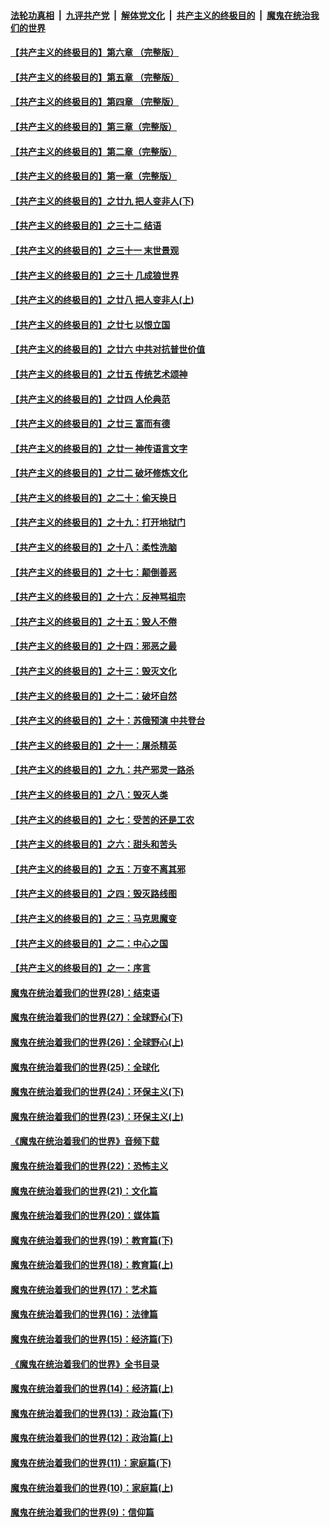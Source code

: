 ####  [法轮功真相](../../../../basic/blob/master/README.md?t=09220352) &nbsp;|&nbsp; [九评共产党](../../../../9ping.md/blob/master/README.md?t=09220352) &nbsp;|&nbsp; [解体党文化](../../../../jtdwh.md/blob/master/README.md?t=09220352)  &nbsp;|&nbsp; [共产主义的终极目的](../../../../gczydzjmd.md/blob/master/README.md?t=09220352) &nbsp;|&nbsp; [魔鬼在统治我们的世界](../../../../mgztzwmdsj.md/blob/master/README.md?t=09220352) 

#### [【共产主义的终极目的】第六章 （完整版）](../pages/nsc422/n11428913.md?t=09220352) 

#### [【共产主义的终极目的】第五章 （完整版）](../pages/nsc422/n11428912.md?t=09220352) 

#### [【共产主义的终极目的】第四章 （完整版）](../pages/nsc422/n11428907.md?t=09220352) 

#### [【共产主义的终极目的】第三章（完整版）](../pages/nsc422/n11428848.md?t=09220352) 

#### [【共产主义的终极目的】第二章（完整版）](../pages/nsc422/n11428831.md?t=09220352) 

#### [【共产主义的终极目的】第一章（完整版）](../pages/nsc422/n11417651.md?t=09220352) 

#### [【共产主义的终极目的】之廿九 把人变非人(下)](../pages/nsc422/n11344140.md?t=09220352) 

#### [【共产主义的终极目的】之三十二 结语](../pages/nsc422/n11360535.md?t=09220352) 

#### [【共产主义的终极目的】之三十一 末世景观](../pages/nsc422/n11351129.md?t=09220352) 

#### [【共产主义的终极目的】之三十 几成狼世界](../pages/nsc422/n11348280.md?t=09220352) 

#### [【共产主义的终极目的】之廿八 把人变非人(上)](../pages/nsc422/n11340492.md?t=09220352) 

#### [【共产主义的终极目的】之廿七 以恨立国](../pages/nsc422/n11336944.md?t=09220352) 

#### [【共产主义的终极目的】之廿六 中共对抗普世价值](../pages/nsc422/n11324785.md?t=09220352) 

#### [【共产主义的终极目的】之廿五 传统艺术颂神](../pages/nsc422/n11296396.md?t=09220352) 

#### [【共产主义的终极目的】之廿四 人伦典范](../pages/nsc422/n11296397.md?t=09220352) 

#### [【共产主义的终极目的】之廿三 富而有德](../pages/nsc422/n11283598.md?t=09220352) 

#### [【共产主义的终极目的】之廿一 神传语言文字](../pages/nsc422/n11263265.md?t=09220352) 

#### [【共产主义的终极目的】之廿二 破坏修炼文化](../pages/nsc422/n11245728.md?t=09220352) 

#### [【共产主义的终极目的】之二十：偷天换日](../pages/nsc422/n11238846.md?t=09220352) 

#### [【共产主义的终极目的】之十九：打开地狱门](../pages/nsc422/n11206376.md?t=09220352) 

#### [【共产主义的终极目的】之十八：柔性洗脑](../pages/nsc422/n11199994.md?t=09220352) 

#### [【共产主义的终极目的】之十七：颠倒善恶](../pages/nsc422/n11179782.md?t=09220352) 

#### [【共产主义的终极目的】之十六：反神骂祖宗](../pages/nsc422/n11166798.md?t=09220352) 

#### [【共产主义的终极目的】之十五：毁人不倦](../pages/nsc422/n11166792.md?t=09220352) 

#### [【共产主义的终极目的】之十四：邪恶之最](../pages/nsc422/n11150249.md?t=09220352) 

#### [【共产主义的终极目的】之十三：毁灭文化](../pages/nsc422/n11135227.md?t=09220352) 

#### [【共产主义的终极目的】之十二：破坏自然](../pages/nsc422/n11135214.md?t=09220352) 

#### [【共产主义的终极目的】之十：苏俄预演 中共登台](../pages/nsc422/n11118424.md?t=09220352) 

#### [【共产主义的终极目的】之十一：屠杀精英](../pages/nsc422/n11118442.md?t=09220352) 

#### [【共产主义的终极目的】之九：共产邪灵一路杀](../pages/nsc422/n11114139.md?t=09220352) 

#### [【共产主义的终极目的】之八：毁灭人类](../pages/nsc422/n11108503.md?t=09220352) 

#### [【共产主义的终极目的】之七：受苦的还是工农](../pages/nsc422/n11101809.md?t=09220352) 

#### [【共产主义的终极目的】之六：甜头和苦头](../pages/nsc422/n11096971.md?t=09220352) 

#### [【共产主义的终极目的】之五：万变不离其邪](../pages/nsc422/n11091285.md?t=09220352) 

#### [【共产主义的终极目的】之四：毁灭路线图](../pages/nsc422/n11086284.md?t=09220352) 

#### [【共产主义的终极目的】之三：马克思魔变](../pages/nsc422/n11061941.md?t=09220352) 

#### [【共产主义的终极目的】之二：中心之国](../pages/nsc422/n11047728.md?t=09220352) 

#### [【共产主义的终极目的】之一：序言](../pages/nsc422/n11086077.md?t=09220352) 

#### [魔鬼在统治着我们的世界(28)：结束语](../pages/nsc422/n10936246.md?t=09220352) 

#### [魔鬼在统治着我们的世界(27)：全球野心(下)](../pages/nsc422/n10928319.md?t=09220352) 

#### [魔鬼在统治着我们的世界(26)：全球野心(上)](../pages/nsc422/n10900318.md?t=09220352) 

#### [魔鬼在统治着我们的世界(25)：全球化](../pages/nsc422/n10788205.md?t=09220352) 

#### [魔鬼在统治着我们的世界(24)：环保主义(下)](../pages/nsc422/n10695307.md?t=09220352) 

#### [魔鬼在统治着我们的世界(23)：环保主义(上)](../pages/nsc422/n10688613.md?t=09220352) 

#### [《魔鬼在统治着我们的世界》音频下载](../pages/nsc422/n10635553.md?t=09220352) 

#### [魔鬼在统治着我们的世界(22)：恐怖主义](../pages/nsc422/n10614727.md?t=09220352) 

#### [魔鬼在统治着我们的世界(21)：文化篇](../pages/nsc422/n10597706.md?t=09220352) 

#### [魔鬼在统治着我们的世界(20)：媒体篇](../pages/nsc422/n10586579.md?t=09220352) 

#### [魔鬼在统治着我们的世界(19)：教育篇(下)](../pages/nsc422/n10564808.md?t=09220352) 

#### [魔鬼在统治着我们的世界(18)：教育篇(上)](../pages/nsc422/n10526970.md?t=09220352) 

#### [魔鬼在统治着我们的世界(17)：艺术篇](../pages/nsc422/n10499093.md?t=09220352) 

#### [魔鬼在统治着我们的世界(16)：法律篇](../pages/nsc422/n10485969.md?t=09220352) 

#### [魔鬼在统治着我们的世界(15)：经济篇(下)](../pages/nsc422/n10469975.md?t=09220352) 

#### [《魔鬼在统治着我们的世界》全书目录](../pages/nsc422/n10464261.md?t=09220352) 

#### [魔鬼在统治着我们的世界(14)：经济篇(上)](../pages/nsc422/n10457370.md?t=09220352) 

#### [魔鬼在统治着我们的世界(13)：政治篇(下)](../pages/nsc422/n10448270.md?t=09220352) 

#### [魔鬼在统治着我们的世界(12)：政治篇(上)](../pages/nsc422/n10444576.md?t=09220352) 

#### [魔鬼在统治着我们的世界(11)：家庭篇(下)](../pages/nsc422/n10440961.md?t=09220352) 

#### [魔鬼在统治着我们的世界(10)：家庭篇(上)](../pages/nsc422/n10435448.md?t=09220352) 

#### [魔鬼在统治着我们的世界(9)：信仰篇](../pages/nsc422/n10432159.md?t=09220352) 

